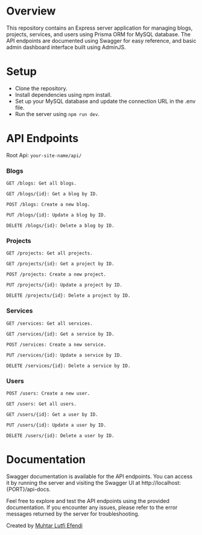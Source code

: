 # Overview
This repository contains an Express server application for managing blogs, projects, services, and users using Prisma ORM for MySQL database. The API endpoints are documented using Swagger for easy reference, and basic admin dashboard interface built using AdminJS.

# Setup
- Clone the repository.
- Install dependencies using npm install.
- Set up your MySQL database and update the connection URL in the .env file.
- Run the server using `npm run dev`.

# API Endpoints

Root Api:
```your-site-name/api/```

### Blogs
```GET /blogs: Get all blogs.```

```GET /blogs/{id}: Get a blog by ID.```

```POST /blogs: Create a new blog.```

```PUT /blogs/{id}: Update a blog by ID.```

```DELETE /blogs/{id}: Delete a blog by ID.```

### Projects
```GET /projects: Get all projects.```

```GET /projects/{id}: Get a project by ID.```

```POST /projects: Create a new project.```

```PUT /projects/{id}: Update a project by ID.```

```DELETE /projects/{id}: Delete a project by ID.```

### Services
```GET /services: Get all services.```

```GET /services/{id}: Get a service by ID.```

```POST /services: Create a new service.```

```PUT /services/{id}: Update a service by ID.```

```DELETE /services/{id}: Delete a service by ID.```

### Users
```POST /users: Create a new user.```

```GET /users: Get all users.```

```GET /users/{id}: Get a user by ID.```

```PUT /users/{id}: Update a user by ID.```

```DELETE /users/{id}: Delete a user by ID.```

# Documentation
Swagger documentation is available for the API endpoints. You can access it by running the server and visiting the Swagger UI at http://localhost:{PORT}/api-docs.

Feel free to explore and test the API endpoints using the provided documentation. If you encounter any issues, please refer to the error messages returned by the server for troubleshooting.

Created by [Muhtar Lutfi Efendi](https://muhtarlutfiefendi.vercel.app)